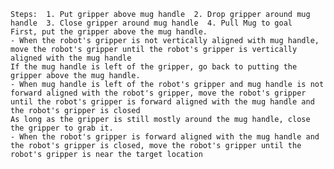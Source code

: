 
    Steps:  1. Put gripper above mug handle  2. Drop gripper around mug handle  3. Close gripper around mug handle  4. Pull Mug to goal
    First, put the gripper above the mug handle.
    - When the robot's gripper is not vertically aligned with mug handle, move the robot's gripper until the robot's gripper is vertically aligned with the mug handle
    If the mug handle is left of the gripper, go back to putting the gripper above the mug handle.
    - When mug handle is left of the robot's gripper and mug handle is not forward aligned with the robot's gripper, move the robot's gripper until the robot's gripper is forward aligned with the mug handle and the robot's gripper is closed
    As long as the gripper is still mostly around the mug handle, close the gripper to grab it.
    - When the robot's gripper is forward aligned with the mug handle and the robot's gripper is closed, move the robot's gripper until the robot's gripper is near the target location